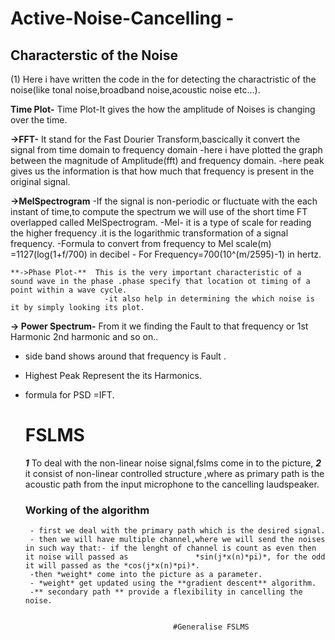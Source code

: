 #   Active-Noise-Cancelling -  
##  Characterstic of the Noise

(1) Here i have written the code in the for detecting the charactristic of the noise(like tonal noise,broadband noise,acoustic noise etc...).
  
  
  **Time Plot-**           Time Plot-It gives the how the amplitude of Noises is changing over the time.
   
  **->FFT-**                It stand for the Fast Dourier Transform,bascically it convert the signal from time domain to frequency domain
                            -here i have plotted the graph between the magnitude of Amplitude(fft) and frequency domain.
                            -here peak gives us the information is that how much that frequency is present in the original signal.
   
   **->MelSpectrogram**  -If the signal is non-periodic or fluctuate with the each instant of time,to compute the spectrum we will use of the short time FT overlapped                           called MelSpectrogram.
                         -Mel- it is a type of scale for reading the higher frequency .it is the logarithmic transformation of a signal frequency.
                         -Formula to convert from frequency to Mel scale(m) =1127(log(1+f/700) in decibel
                        - For Frequency=700(10^(m/2595)-1) in hertz.
    
    **->Phase Plot-**  This is the very important characteristic of a sound wave in the phase .phase specify that location ot timing of a point within a wave cycle.
                         -it also help in determining the which noise is it by simply looking its plot.
    
   **-> Power Spectrum-**   From it we finding the Fault to that frequency or 1st Harmonic 2nd harmonic and so on..
- side band shows around that frequency is Fault .
- Highest Peak Represent the its Harmonics.
- formula for PSD =IFT. 
               
                         
     # FSLMS
   
    ***1*** To deal with the non-linear noise signal,fslms come in to the picture,
    ***2*** it consist of non-linear controlled structure ,where as primary path is the acoustic path from the input microphone to the cancelling laudspeaker.
    
    ### Working of the algorithm 
       - first we deal with the primary path which is the desired signal.
       - then we will have multiple channel,where we will send the noises in such way that:- if the lenght of channel is count as even then it noise will passed as               *sin(j*x(n)*pi)*, for the odd it will passed as the *cos(j*x(n)*pi)*.
       -then *weight* come into the picture as a parameter.
       - *weight* get updated using the **gradient descent** algorithm.
       -** secondary path ** provide a flexibility in cancelling the noise.
    
    
                                       #Generalise FSLMS
                                       
                                        
                                        
                      
                        
                        
                        
                        
                        
                        
                        
                        
                        
                        
                        
                        
